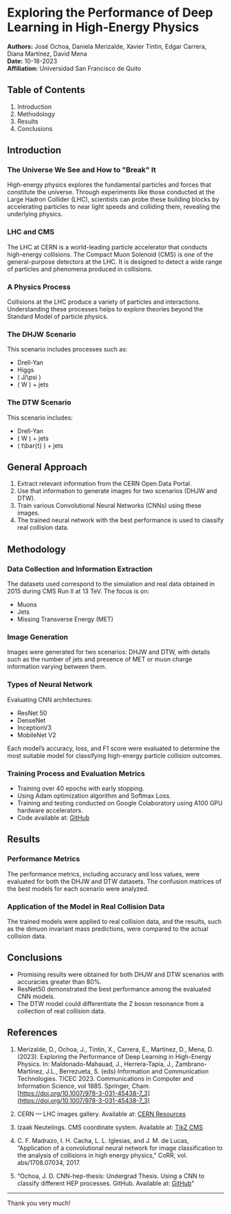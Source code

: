 # Exploring the Performance of Deep Learning in High-Energy Physics

**Authors:** José Ochoa, Daniela Merizalde, Xavier Tintin, Edgar Carrera, Diana Martínez, David Mena  
**Date:** 10-18-2023  
**Affiliation:** Universidad San Francisco de Quito

## Table of Contents

1. Introduction
2. Methodology
3. Results
4. Conclusions

## Introduction

### The Universe We See and How to "Break" It
High-energy physics explores the fundamental particles and forces that constitute the universe. Through experiments like those conducted at the Large Hadron Collider (LHC), scientists can probe these building blocks by accelerating particles to near light speeds and colliding them, revealing the underlying physics.

### LHC and CMS
The LHC at CERN is a world-leading particle accelerator that conducts high-energy collisions. The Compact Muon Solenoid (CMS) is one of the general-purpose detectors at the LHC. It is designed to detect a wide range of particles and phenomena produced in collisions.

### A Physics Process
Collisions at the LHC produce a variety of particles and interactions. Understanding these processes helps to explore theories beyond the Standard Model of particle physics.

### The DHJW Scenario
This scenario includes processes such as:
- Drell-Yan
- Higgs
- \( J/\psi \)
- \( W \) + jets

### The DTW Scenario
This scenario includes:
- Drell-Yan
- \( W \) + jets
- \( t\bar{t} \) + jets

## General Approach

1. Extract relevant information from the CERN Open Data Portal.
2. Use that information to generate images for two scenarios (DHJW and DTW).
3. Train various Convolutional Neural Networks (CNNs) using these images.
4. The trained neural network with the best performance is used to classify real collision data.

## Methodology

### Data Collection and Information Extraction
The datasets used correspond to the simulation and real data obtained in 2015 during CMS Run II at 13 TeV. The focus is on:
- Muons
- Jets
- Missing Transverse Energy (MET)

### Image Generation
Images were generated for two scenarios: DHJW and DTW, with details such as the number of jets and presence of MET or muon charge information varying between them.

### Types of Neural Network
Evaluating CNN architectures:
- ResNet 50
- DenseNet
- InceptionV3
- MobileNet V2

Each model’s accuracy, loss, and F1 score were evaluated to determine the most suitable model for classifying high-energy particle collision outcomes.

### Training Process and Evaluation Metrics
- Training over 40 epochs with early stopping.
- Using Adam optimization algorithm and Softmax Loss.
- Training and testing conducted on Google Colaboratory using A100 GPU hardware accelerators.
- Code available at: [GitHub](https://github.com/jose8af/cnn-hep-thesis)

## Results

### Performance Metrics
The performance metrics, including accuracy and loss values, were evaluated for both the DHJW and DTW datasets. The confusion matrices of the best models for each scenario were analyzed.

### Application of the Model in Real Collision Data
The trained models were applied to real collision data, and the results, such as the dimuon invariant mass predictions, were compared to the actual collision data.

## Conclusions

- Promising results were obtained for both DHJW and DTW scenarios with accuracies greater than 80%.
- ResNet50 demonstrated the best performance among the evaluated CNN models.
- The DTW model could differentiate the Z boson resonance from a collection of real collision data.

## References

1. Merizalde, D., Ochoa, J., Tintin, X., Carrera, E., Martinez, D., Mena, D. (2023). Exploring the Performance of Deep Learning in High-Energy Physics. In: Maldonado-Mahauad, J., Herrera-Tapia, J., Zambrano-Martínez, J.L., Berrezueta, S. (eds) Information and Communication Technologies. TICEC 2023. Communications in Computer and Information Science, vol 1885. Springer, Cham. [https://doi.org/10.1007/978-3-031-45438-7_3](https://doi.org/10.1007/978-3-031-45438-7_3)

2. CERN — LHC images gallery. Available at: [CERN Resources](https://home.cern/resources/image/accelerators/lhc-images-gallery)
3. Izaak Neutelings. CMS coordinate system. Available at: [TikZ CMS](https://tikz.net/axis3d_cms/)
4. C. F. Madrazo, I. H. Cacha, L. L. Iglesias, and J. M. de Lucas, “Application of a convolutional neural network for image classification to the analysis of collisions in high energy physics,” CoRR, vol. abs/1708.07034, 2017.
5. “Ochoa, J. D. CNN-hep-thesis: Undergrad Thesis. Using a CNN to classify different HEP processes. GitHub. Available at: [GitHub](https://github.com/jose8af/cnn-hep-thesis)”

---

Thank you very much!
